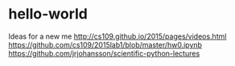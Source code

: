# hello-world
Ideas for a new me
http://cs109.github.io/2015/pages/videos.html
https://github.com/cs109/2015lab1/blob/master/hw0.ipynb
https://github.com/jrjohansson/scientific-python-lectures
